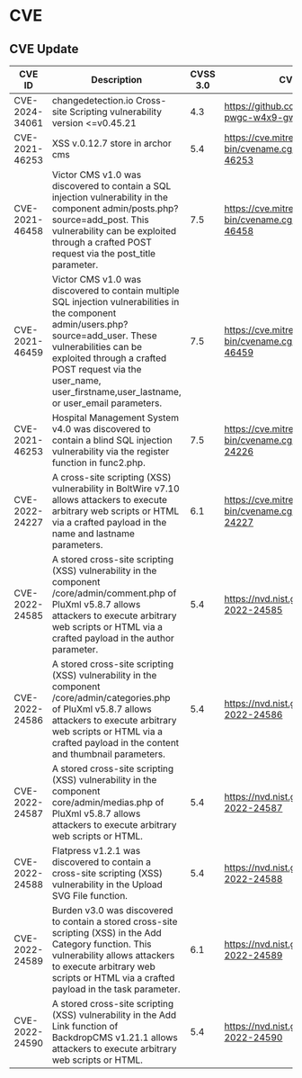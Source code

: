# CVE
CVE Update
---
| CVE ID               | Description| CVSS 3.0  |       CVE MITRE           |       NVD           | 
| -------------------- | --------- | --------- | -------------------------| --------------------|
| CVE-2024-34061  | changedetection.io Cross-site Scripting vulnerability version <=v0.45.21 | 4.3 | https://github.com/advisories/GHSA-pwgc-w4x9-gw67 |
| CVE-2021-46253  | XSS v.0.12.7 store in archor cms | 5.4 | https://cve.mitre.org/cgi-bin/cvename.cgi?name=CVE-2021-46253 | https://nvd.nist.gov/vuln/detail/CVE-2021-46253 |
| CVE-2021-46458  | Victor CMS v1.0 was discovered to contain a SQL injection vulnerability in the component admin/posts.php?source=add_post. This vulnerability can be exploited through a crafted POST request via the post_title parameter. | 7.5 | https://cve.mitre.org/cgi-bin/cvename.cgi?name=CVE-2021-46458 | https://nvd.nist.gov/vuln/detail/CVE-2021-46458 |
| CVE-2021-46459  | Victor CMS v1.0 was discovered to contain multiple SQL injection vulnerabilities in the component admin/users.php?source=add_user. These vulnerabilities can be exploited through a crafted POST request via the user_name, user_firstname,user_lastname, or user_email parameters. | 7.5 | https://cve.mitre.org/cgi-bin/cvename.cgi?name=CVE-2021-46459 | https://nvd.nist.gov/vuln/detail/CVE-2021-46459 |
| CVE-2021-46253  | Hospital Management System v4.0 was discovered to contain a blind SQL injection vulnerability via the register function in func2.php. | 7.5 | https://cve.mitre.org/cgi-bin/cvename.cgi?name=CVE-2022-24226 | https://nvd.nist.gov/vuln/detail/CVE-2022-24226 |
| CVE-2022-24227  | A cross-site scripting (XSS) vulnerability in BoltWire v7.10 allows attackers to execute arbitrary web scripts or HTML via a crafted payload in the name and lastname parameters. | 6.1 | https://cve.mitre.org/cgi-bin/cvename.cgi?name=CVE-2022-24227 | https://cve.mitre.org/cgi-bin/cvename.cgi?name=CVE-2022-24227 |
| CVE-2022-24585  | A stored cross-site scripting (XSS) vulnerability in the component /core/admin/comment.php of PluXml v5.8.7 allows attackers to execute arbitrary web scripts or HTML via a crafted payload in the author parameter. | 5.4 | https://nvd.nist.gov/vuln/detail/CVE-2022-24585 | https://nvd.nist.gov/vuln/detail/CVE-2022-24585 |
| CVE-2022-24586  | A stored cross-site scripting (XSS) vulnerability in the component /core/admin/categories.php of PluXml v5.8.7 allows attackers to execute arbitrary web scripts or HTML via a crafted payload in the content and thumbnail parameters. | 5.4 | https://nvd.nist.gov/vuln/detail/CVE-2022-24586 | https://nvd.nist.gov/vuln/detail/CVE-2022-24586 |
| CVE-2022-24587  | A stored cross-site scripting (XSS) vulnerability in the component core/admin/medias.php of PluXml v5.8.7 allows attackers to execute arbitrary web scripts or HTML. | 5.4 | https://nvd.nist.gov/vuln/detail/CVE-2022-24587 | https://nvd.nist.gov/vuln/detail/CVE-2022-24587 |
| CVE-2022-24588  | Flatpress v1.2.1 was discovered to contain a cross-site scripting (XSS) vulnerability in the Upload SVG File function. | 5.4 | https://nvd.nist.gov/vuln/detail/CVE-2022-24588 | https://nvd.nist.gov/vuln/detail/CVE-2022-24588 |
| CVE-2022-24589  | Burden v3.0 was discovered to contain a stored cross-site scripting (XSS) in the Add Category function. This vulnerability allows attackers to execute arbitrary web scripts or HTML via a crafted payload in the task parameter. | 6.1 | https://nvd.nist.gov/vuln/detail/CVE-2022-24589 | https://nvd.nist.gov/vuln/detail/CVE-2022-24589 |
| CVE-2022-24590  | A stored cross-site scripting (XSS) vulnerability in the Add Link function of BackdropCMS v1.21.1 allows attackers to execute arbitrary web scripts or HTML. | 5.4| https://nvd.nist.gov/vuln/detail/CVE-2022-24590 | https://nvd.nist.gov/vuln/detail/CVE-2022-24590 |
